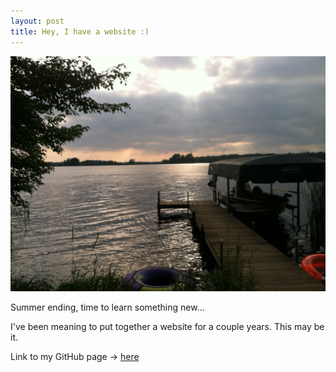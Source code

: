 ```yaml
---
layout: post
title: Hey, I have a website :)
---
```


![_config.yml](/images/cabin2.JPG)


Summer ending, time to learn something new...

I've been meaning to put together a website for a couple years. This may be it.

Link to my GitHub page -> [here](https://github.com/emittman)